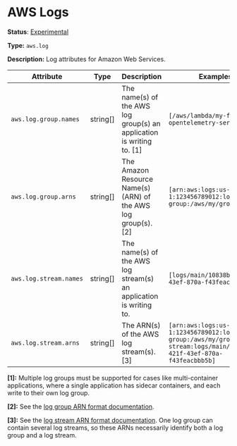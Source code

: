 # AWS Logs

**Status**: [Experimental](../document-status.md)

**Type:** `aws.log`

**Description:** Log attributes for Amazon Web Services.

<!-- semconv aws.log -->
| Attribute  | Type | Description  | Examples  | Required |
|---|---|---|---|---|
| `aws.log.group.names` | string[] | The name(s) of the AWS log group(s) an application is writing to. [1] | `[/aws/lambda/my-function, opentelemetry-service]` | No |
| `aws.log.group.arns` | string[] | The Amazon Resource Name(s) (ARN) of the AWS log group(s). [2] | `[arn:aws:logs:us-west-1:123456789012:log-group:/aws/my/group:*]` | No |
| `aws.log.stream.names` | string[] | The name(s) of the AWS log stream(s) an application is writing to. | `[logs/main/10838bed-421f-43ef-870a-f43feacbbb5b]` | No |
| `aws.log.stream.arns` | string[] | The ARN(s) of the AWS log stream(s). [3] | `[arn:aws:logs:us-west-1:123456789012:log-group:/aws/my/group:log-stream:logs/main/10838bed-421f-43ef-870a-f43feacbbb5b]` | No |

**[1]:** Multiple log groups must be supported for cases like multi-container applications, where a single application has sidecar containers, and each write to their own log group.

**[2]:** See the [log group ARN format documentation](https://docs.aws.amazon.com/AmazonCloudWatch/latest/logs/iam-access-control-overview-cwl.html#CWL_ARN_Format).

**[3]:** See the [log stream ARN format documentation](https://docs.aws.amazon.com/AmazonCloudWatch/latest/logs/iam-access-control-overview-cwl.html#CWL_ARN_Format). One log group can contain several log streams, so these ARNs necessarily identify both a log group and a log stream.
<!-- endsemconv -->

